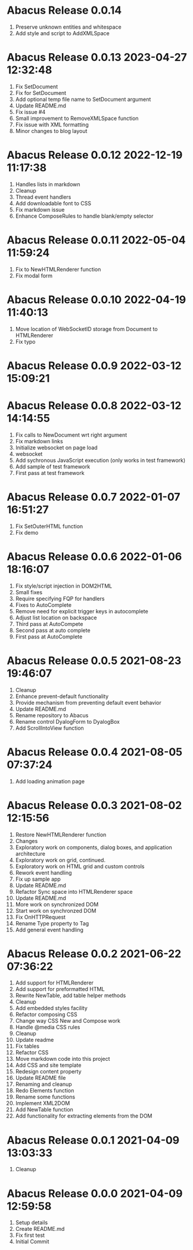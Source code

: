 # Abacus Release 0.0.14                    
1. Preserve unknown entities and whitespace
2. Add style and script to AddXMLSpace

# Abacus Release 0.0.13 2023-04-27 12:32:48
1. Fix SetDocument
2. Fix for SetDocument
3. Add optional temp file name to SetDocument argument
4. Update README.md
5. Fix issue #4
6. Small improvement to RemoveXMLSpace function
7. Fix issue with XML formatting
8. Minor changes to blog layout

# Abacus Release 0.0.12 2022-12-19 11:17:38
1. Handles lists in markdown
2. Cleanup
3. Thread event handlers
4. Add downloadable font to CSS
5. Fix markdown issue
6. Enhance ComposeRules to handle blank/empty selector

# Abacus Release 0.0.11 2022-05-04 11:59:24
1. Fix to NewHTMLRenderer function
2. Fix modal form

# Abacus Release 0.0.10 2022-04-19 11:40:13
1. Move location of WebSocketID storage from Document to HTMLRenderer
2. Fix typo

# Abacus Release 0.0.9 2022-03-12 15:09:21

# Abacus Release 0.0.8 2022-03-12 14:14:55
1. Fix calls to NewDocument wrt right argument
2. Fix markdown links
3. Initialize websocket on page load
4. websocket
5. Add sychronous JavaScript execution (only works in test framework)
6. Add sample of test framework
7. First pass at test framework

# Abacus Release 0.0.7 2022-01-07 16:51:27
1. Fix SetOuterHTML function
2. Fix demo

# Abacus Release 0.0.6 2022-01-06 18:16:07
1. Fix style/script injection in DOM2HTML
2. Small fixes
3. Require specifying FQP for handlers
4. Fixes to AutoComplete
5. Remove need for explicit trigger keys in autocomplete
6. Adjust list location on backspace
7. Third pass at AutoCompete
8. Second pass at auto complete
9. First pass at AutoComplete

# Abacus Release 0.0.5 2021-08-23 19:46:07
1. Cleanup
2. Enhance prevent-default functionality
3. Provide mechanism from preventing default event behavior
4. Update README.md
5. Rename repository to Abacus
6. Rename control DyalogForm to DyalogBox
7. Add ScrollIntoView function

# Abacus Release 0.0.4 2021-08-05 07:37:24
1. Add loading animation page

# Abacus Release 0.0.3 2021-08-02 12:15:56
1. Restore NewHTMLRenderer function
2. Changes
3. Exploratory work on components, dialog boxes, and application architecture
4. Exploratory work on grid, continued.
5. Exploratory work on HTML grid and custom controls
6. Rework event handling
7. Fix up sample app
8. Update README.md
9. Refactor Sync space into HTMLRenderer space
10. Update README.md
11. More work on synchronized DOM
12. Start work on synchronzed DOM
13. Fix OnHTTPRequest
14. Rename Type property to Tag
15. Add general event handling

# Abacus Release 0.0.2 2021-06-22 07:36:22
1. Add support for HTMLRenderer
2. Add support for preformatted HTML
3. Rewrite NewTable, add table helper methods
4. Cleanup
5. Add embedded styles facility
6. Refactor composing CSS
7. Change way CSS New and Compose work
8. Handle @media CSS rules
9. Cleanup
10. Update readme
11. Fix tables
12. Refactor CSS
13. Move markdown code into this project
14. Add CSS and site template
15. Redesign content property
16. Update README file
17. Renaming and cleanup
18. Redo Elements function
19. Rename some functions
20. Implement XML2DOM
21. Add NewTable function
22. Add functionality for extracting elements from the DOM

# Abacus Release 0.0.1 2021-04-09 13:03:33
1. Cleanup

# Abacus Release 0.0.0 2021-04-09 12:59:58
1. Setup details
2. Create README.md
3. Fix first test
4. Initial Commit
